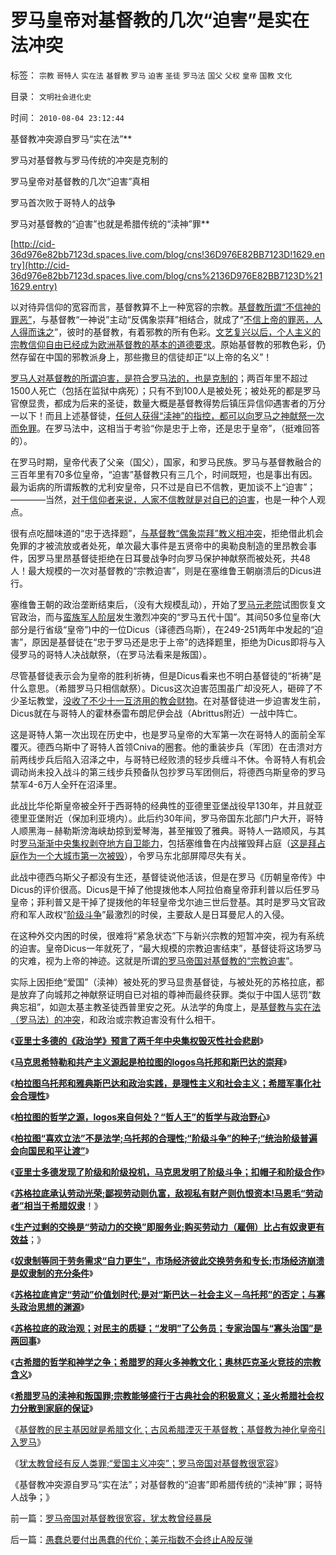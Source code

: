 # 罗马皇帝对基督教的几次“迫害”是实在法冲突

标签： `宗教` `哥特人` `实在法` `基督教` `罗马` `迫害` `圣徒` `罗马法` `国父` `父权` `皇帝` `国教` `文化` 

目录： `文明社会进化史`

时间： `2010-08-04 23:12:44`

基督教冲突源自罗马“实在法”**

罗马对基督教与罗马传统的冲突是克制的

罗马皇帝对基督教的几次“迫害”真相

罗马首次败于哥特人的战争

罗马对基督教的“迫害”也就是希腊传统的“渎神”罪**

[http://cid-36d976e82bb7123d.spaces.live.com/blog/cns!36D976E82BB7123D!1629.entry](http://cid-36d976e82bb7123d.spaces.live.com/blog/cns%2136D976E82BB7123D%211629.entry)

以对待异信仰的宽容而言，基督教算不上一种宽容的宗教。[基督教所谓“不信神的罪恶”](../../../2010/6/15/进化论天人必然合一存在必然合理.md)，与基督教“一神说”主动“反偶象崇拜”相结合，就成了“[不信上帝的罪恶，人人得而诛之](../../../2010/5/23/大敌当前基督教罗马在偶象之争中内战分裂.md)”，彼时的基督教，有着邪教的所有色彩。[文艺复兴以后，个人主义的宗教信仰自由已经成为欧洲基督教的基本的道德要求](../../../2010/5/6/基督教推迟了欧美人权解放私有制达一千年！.md)。原始基督教的邪教色彩，仍然存留在中国的邪教派身上，那些撒旦的信徒却正“以上帝的名义”！

[罗马人对基督教的所谓迫害，是符合罗马法的，也是克制的](../../../2010/5/7/罗马社会只少了人权仅多了奴隶.md)；两百年里不超过1500人死亡（包括在监狱中病死）；只有不到100人是被处死；被处死的都是罗马官僚显贵，都成为后来的圣徒，数量大概是基督教得势后镇压异信仰遇害者的万分一以下！而且上述基督徒，[任何人获得“渎神”的指控，都可以向罗马之神献祭一次而免罪](../../../2010/8/4/宗教能够盛行于古典社会的积极意义.md)。在罗马法中，这相当于考验“你是忠于上帝，还是忠于皇帝”，（挺难回答的）。

在罗马时期，皇帝代表了父亲（国父），国家，和罗马民族。罗马与基督教融合的三百年里有70多位皇帝，“迫害”基督教只有三几个，时间既短，也是事出有因。最为诟病的所谓叛教的尤利安皇帝，只不过是自已不信教，更加谈不上“迫害”；————当然，[对于信仰者来说，人家不信教就是对自已的迫害](../../../2010/6/26/个人主义是精诚合作的前提，民主宪政的唯一途径.md)，也是一种个人观点。

很有点吃醋味道的“忠于选择题”，[与基督教“偶象崇拜”教义相冲突](../../../2010/5/23/大敌当前基督教罗马在偶象之争中内战分裂.md)，拒绝借此机会免罪的才被流放或者处死，单次最大事件是五贤帝中的奥勒良制造的里昂教会事件，因罗马里昂基督徒拒绝在日耳曼战争时向罗马保护神献祭而被处死，共48人！最大规模的一次对基督教的“宗教迫害”，则是在塞维鲁王朝崩溃后的Dicus进行。

塞维鲁王朝的政治垄断结束后，（没有大规模乱动），开始了[罗马元老院](../../../2010/6/3/罗马元老院富豪和中产者阶层.md)试图恢复文官政治，而与[蛮族军人阶层](../../../2010/6/3/波斯埃及行省税水平相当于汉初一半.md)发生激烈冲突的“罗马五代十国”。其间50多位皇帝(大部分是行省级“皇帝”)中的一位Dicus（译德西乌斯），在249-251两年中发起的“迫害”，原因是基督徒在“忠于罗马还是忠于上帝”的选择题里，拒绝为Dicus即将与入侵罗马的哥特人决战献祭，（在罗马法看来是叛国）。

尽管基督徒表示会为皇帝的胜利祈祷，但是Dicus看来也不明白基督徒的“祈祷”是什么意思。（希腊罗马只相信献祭）。Dicus这次迫害范围虽广却没死人，砸碎了不少圣坛教堂，[没收了不少十一互济用的教会财物](../../../2010/5/21/基督教个人主义价值观简史.md)。在对基督徒进一步迫害发生前，Dicus就在与哥特人的霍林泰雷布朗尼伊会战（Abrittus附近）一战中阵亡。

这是哥特人第一次出现在历史中，也是罗马皇帝的大军第一次在哥特人的面前全军覆灭。德西乌斯中了哥特人首领Cniva的圈套。他的重装步兵（军团）在击溃对方前两线步兵后陷入沼泽之中，与哥特已经败溃的轻步兵缠斗不休。令哥特人有机会调动尚未投入战斗的第三线步兵预备队包抄罗马军团侧后，将德西乌斯皇帝的罗马禁军4-6万人全歼在沼泽里。

此战比华伦斯皇帝被全歼于西哥特的经典性的亚德里亚堡战役早130年，并且就亚德里亚堡附近（保加利亚境内）。此后约30年间，罗马帝国东北部门户大开，哥特人顺黑海－赫勒斯滂海峡劫掠到爱琴海，甚至摧毁了雅典。哥特人一路顺风，与其时[罗马渐渐中央集权剥夺地方自卫能力](../../../2010/5/15/中央集权社会危机时成为一盘散沙.md)，包括塞维鲁在内战摧毁拜占庭（[这是拜占庭作为一个大城市第一次被毁](../../../2010/5/6/基督教推迟了欧美人权解放私有制达一千年！.md)），令罗马东北部屏障尽失有关。

此战中德西乌斯父子都没有生还，基督徒说他活该，但是在罗马《历朝皇帝传》中Dicus的评价很高。Dicus是干掉了他提拨他本人阿拉伯裔皇帝菲利普以后任罗马皇帝；菲利普又是干掉了提拨他的年轻皇帝戈尔迪三世后登基。其时是罗马文官政府和军人政权“[阶级斗争](http://darthvad.blog.sohu.com/130312127.html)”最激烈的时侯，主要敌人是日耳曼尼人的入侵。

在这种外交内困的时侯，很难将“紧急状态”下与新兴宗教的短暂冲突，视为有系统的迫害。皇帝Dicus一年就死了，“最大规模的宗教迫害结束”，基督徒将这场罗马的灾难，视为上帝的神迹。这就是所谓[的罗马帝国对基督教的“宗教迫害](../../../2010/5/6/为什么“缺乏信仰”的社会总是生机勃勃？.md)”。

实际上因拒绝“爱国”（渎神）被处死的罗马显贵基督徒，与被处死的苏格拉底，都是放弃了向城邦之神献祭证明自已对祖的尊神而最终获罪。类似于中国人惩罚“数典忘祖”，如迦太基主教圣徒西普里安之死。从法学的角度上，是[基督教与实在法（罗马法）的冲突](../../../2010/5/7/罗马社会只少了人权仅多了奴隶.md)，和政治或宗教迫害没有什么相干。

《[**亚里士多德的《政治学》预言了两千年中央集权毁灭性社会悲剧**](../../../2010/7/6/亚里士多德的《政治学》预言了两千年中央集权毁灭性.md)》

《[**马克思希特勒和共产主义源起是柏拉图的logos乌托邦和斯巴达的崇拜**](../../../2010/7/21/理解民主从批判柏拉图和斯巴达开始.md)》

《[**柏拉图乌托邦和雅典斯巴达和政治实践，是理性主义和社会主义；希腊军事化社会合理性**](../../../2010/7/21/柏拉图的乌托邦就是社会主义.md)》

《[**柏拉图的哲学之源，logos来自何处？“哲人王”的哲学与政治野心**](../../../2010/8/2/哲人王的政治野心.md)》

《[**柏拉图“喜欢立法”不是法学;乌托邦的合理性;“阶级斗争”的种子;“统治阶级普遍会向国民和平让渡”**](../../../2010/8/2/柏拉图乌托邦在历史上的合理性和阶级斗争.md)》

《[**亚里士多德发现了阶级和阶级投机，马克思发明了阶级斗争；扣帽子和阶级合作**](../../../2010/8/2/亚里士多德发现了阶级和阶级投机，马克思发明阶级斗争.md)》

《[**苏格拉底承认劳动光荣;鄙视劳动则仇富，敌视私有财产则仇恨资本!马恩毛“劳动者”相当于希腊奴隶**](../../../2010/8/2/苏格拉底的劳动观念；鄙视劳动必定仇富.md)！》

《[**生产过剩的交换是“劳动力的交换”即服务业;购买劳动力（雇佣）比占有奴隶更有效益**](../../../2010/8/2/生产过剩的社会交换本质上是“劳动力的交换”即服务业.md)；》

《[**奴隶制等同于劳务需求“自力更生”，市场经济彼此交换劳务和专长;市场经济崩溃是奴隶制的充分条件**](../../../2010/8/3/市场经济崩溃是奴隶制的充分条件.md)》

《[**苏格拉底肯定“劳动”价值划时代;是对“斯巴达－社会主义－乌托邦”的否定；与寡头政治思想的渊源**](../../../2010/8/3/苏格拉底肯定“劳动”价值是划时代，与寡头的渊源.md)》

《[**苏格拉底的政治观；对民主的质疑；“发明”了公务员；专家治国与“寡头治国”是两回事**](../../../2010/8/3/苏格拉底质疑民主；发明了公务员.md)》

《[**古希腊的哲学和神学之争；希腊罗的拜火多神教文化；奥林匹克圣火竞技的宗教含义**](../../../2010/8/4/希腊罗马的拜火信仰和奥林匹克圣火.md)》

《[**希腊罗马的渎神和叛国罪;宗教能够盛行于古典社会的积极意义；圣火希腊社会权力分散到家庭的保证**](../../../2010/8/4/宗教能够盛行于古典社会的积极意义.md)》

《[基督教的民主基因就是希腊文化；古风希腊湮灭于基督教；基督教为神化皇帝引入罗马](../../../2010/8/4/基督教为神化皇帝而成罗马国教.md)》

《[犹太教曾经有反人类罪;“爱国主义冲突”；罗马帝国对基督教很宽容](../../../2010/8/4/罗马帝国对基督教很宽容，犹太教曾经暴戾.md)》

《基督教冲突源自罗马“实在法”；对基督教的“迫害”即希腊传统的“渎神”罪；哥特人战争；》



前一篇：[罗马帝国对基督教很宽容，犹太教曾经暴戾](../../../2010/8/4/罗马帝国对基督教很宽容，犹太教曾经暴戾.md)

后一篇：[愚蠢总要付出愚蠢的代价；美元指数不会终止A股反弹](../../../2010/8/5/愚蠢总要付出愚蠢的代价；美元指数不会终止A股反弹.md)